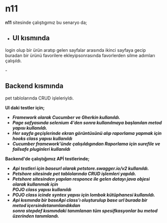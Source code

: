 # n11

<b>n11</b> sitesinde çalıştıgımız bu senaryo da;
 - <h2><b>UI kısmında </b></h2>
<p>login olup bir ürün aratıp gelen sayfalar arasında ikinci sayfaya gecip</br>
buradan bir ürünü favorilere ekleyipsonrasında favorlerden silme adımları çalışıldı.</p>
 - <h2><b>Backend kısmında </b></h2>
pet tablolarında CRUD işleleriyldı.

<strong> UI daki testler için;</strong>
<b><i>
* Framework olarak Cucumber ve Gherkin kullanıldı.</br>
* Page safyasında selenium 4'den sonra kullanılmaya başlanılan metod yapısı kullanıldı.</br>
* Her sayfa geçişlerinde ekran görüntüsünü alıp raporlama yapmak için hooks class yapısı kullanıldı</br>
* Cucumber framework'ünde çalışıldıgından Raporlama için surefile ve failsafe pluginleri kullanıldı </i> </b>

<strong>Backend'de çalıştığımız APİ testlerinde; </strong>
<b><i>
* Api testleri için baseurl olarak petstore.swagger.io/v2 kullanıldı.</br>
* Petshore sitesinde pet tablolarında CRUD işlemleri yapıldı.</br>
* Petshore sitesinden yapılan responce ile gelen datayı java objesi olarak kullanmak için </br> POJO class yapısı kullanıldı
* POJO class icinde syntex yapısı için lombok kütüphanesi kullanıldı.</br>
* Api kısmında bir baseApi class'ı oluşturulup base url burada bir metod içersindetanımlandıkdan </br> sonra stepdef kısmındaki tanımlanan tüm spesifkasyonlar bu metod üzerinden tanımlandı.</br> </i></b>


